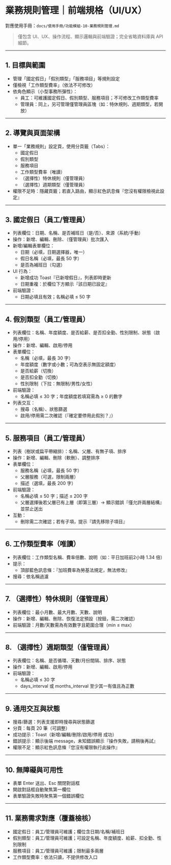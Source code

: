 # 業務規則管理｜前端規格（UI/UX）

對應使用手冊：`docs/使用手冊/功能模組-10-業務規則管理.md`

> 僅包含 UI、UX、操作流程、顯示邏輯與前端驗證；完全省略資料庫與 API 細節。

---

## 1. 目標與範圍
- 管理「國定假日」「假別類型」「服務項目」等規則設定
- 僅檢視「工作類型費率」（依法不可修改）
- 依角色顯示（小型事務所彈性）：
  - 員工：可維護國定假日、假別類型、服務項目；不可修改工作類型費率
  - 管理員：同上，另可管理僅管理員區塊（如：特休規則、週期類型，若開放）

---

## 2. 導覽與頁面架構
- 單一「業務規則」設定頁，使用分頁籤（Tabs）：
  - 國定假日
  - 假別類型
  - 服務項目
  - 工作類型費率（唯讀）
  - （選擇性）特休規則（僅管理員）
  - （選擇性）週期類型（僅管理員）
- 權限不足時：隱藏頁籤；若直入路由，顯示紅色訊息條『您沒有權限檢視此設定』

---

## 3. 國定假日（員工/管理員）
- 列表欄位：日期、名稱、是否補班日（是/否）、來源（系統/手動）
- 操作：新增、編輯、刪除、（僅管理員）批次匯入
- 新增/編輯表單欄位：
  - 日期（必填，日期選擇器，唯一）
  - 假日名稱（必填，最長 50 字）
  - 是否為補班日（勾選）
- UI 行為：
  - 新增成功 Toast『已新增假日』，列表即時更新
  - 日期重複：於欄位下方顯示『該日期已設定』
- 前端驗證：
  - 日期必填且有效；名稱必填 ≤ 50 字

---

## 4. 假別類型（員工/管理員）
- 列表欄位：名稱、年度額度、是否給薪、是否扣全勤、性別限制、狀態（啟用/停用）
- 操作：新增、編輯、啟用/停用
- 表單欄位：
  - 名稱（必填，最長 30 字）
  - 年度額度（數字或小數；可為空表示無固定額度）
  - 是否給薪（切換）
  - 是否扣全勤（切換）
  - 性別限制（下拉：無限制/男性/女性）
- 前端驗證：
  - 名稱必填 ≤ 30 字；年度額度若填寫需為 ≥ 0 的數字
- 列表交互：
  - 搜尋（名稱）、狀態篩選
  - 啟用/停用需二次確認（『確定要停用此假別？』）

---

## 5. 服務項目（員工/管理員）
- 列表（樹狀或扁平帶縮排）：名稱、父層、有無子項、排序
- 操作：新增、編輯、刪除（軟刪）、調整排序
- 表單欄位：
  - 服務名稱（必填，最長 50 字）
  - 父層服務（可選，限制兩層）
  - 描述（選填，最長 200 字）
- 前端驗證：
  - 名稱必填 ≤ 50 字；描述 ≤ 200 字
  - 父層選擇後若父層已有上層（即第三層）→ 顯示錯誤『僅允許兩層結構』並禁止送出
- 互動：
  - 刪除需二次確認；若有子項，提示『請先移除子項目』

---

## 6. 工作類型費率（唯讀）
- 列表欄位：工作類型名稱、費率倍數、說明（如：平日加班前2小時 1.34 倍）
- 提示：
  - 頂部藍色訊息條：『加班費率為勞基法規定，無法修改』
- 搜尋：依名稱過濾

---

## 7. （選擇性）特休規則（僅管理員）
- 列表欄位：最小月數、最大月數、天數、說明
- 操作：新增、編輯、刪除、恢復法定預設（按鈕，需二次確認）
- 前端驗證：月數/天數需為有效數字且範圍合理（min ≤ max）

---

## 8. （選擇性）週期類型（僅管理員）
- 列表欄位：名稱、是否循環、天數/月份間隔、排序、狀態
- 操作：新增、編輯、啟用/停用
- 前端驗證：
  - 名稱必填 ≤ 30 字
  - days_interval 或 months_interval 至少其一有值且為正數

---

## 9. 通用交互與狀態
- 搜尋/篩選：列表支援即時搜尋與狀態篩選
- 分頁：每頁 20 筆（可調整）
- 成功提示：Toast（新增/編輯/刪除/啟用/停用 成功）
- 錯誤提示：顯示後端 message，未知錯誤顯示『操作失敗，請稍後再試』
- 權限不足：顯示紅色訊息條『您沒有權限執行此操作』

---

## 10. 無障礙與可用性
- 表單 Enter 送出、Esc 關閉對話框
- 開啟對話框自動聚焦第一欄位
- 表單驗證失敗時聚焦第一個錯誤欄位

---

## 11. 業務需求對應（覆蓋檢核）
- 國定假日：員工/管理員可維護；欄位含日期/名稱/補班日
- 假別類型：員工/管理員可維護；可設定名稱、年度額度、給薪、扣全勤、性別限制
- 服務項目：員工/管理員可維護；限制最多兩層
- 工作類型費率：依法只讀，不提供修改入口
